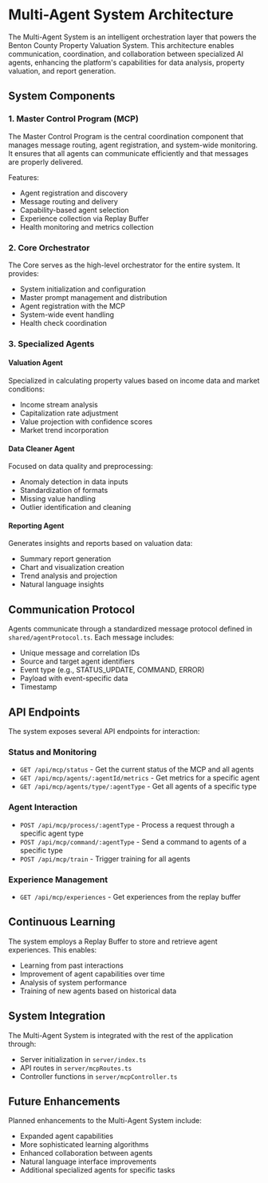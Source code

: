 # Multi-Agent System Architecture

The Multi-Agent System is an intelligent orchestration layer that powers the Benton County Property Valuation System. This architecture enables communication, coordination, and collaboration between specialized AI agents, enhancing the platform's capabilities for data analysis, property valuation, and report generation.

## System Components

### 1. Master Control Program (MCP)

The Master Control Program is the central coordination component that manages message routing, agent registration, and system-wide monitoring. It ensures that all agents can communicate efficiently and that messages are properly delivered.

Features:
- Agent registration and discovery
- Message routing and delivery
- Capability-based agent selection
- Experience collection via Replay Buffer
- Health monitoring and metrics collection

### 2. Core Orchestrator

The Core serves as the high-level orchestrator for the entire system. It provides:
- System initialization and configuration
- Master prompt management and distribution
- Agent registration with the MCP
- System-wide event handling
- Health check coordination

### 3. Specialized Agents

#### Valuation Agent
Specialized in calculating property values based on income data and market conditions:
- Income stream analysis
- Capitalization rate adjustment
- Value projection with confidence scores
- Market trend incorporation

#### Data Cleaner Agent
Focused on data quality and preprocessing:
- Anomaly detection in data inputs
- Standardization of formats
- Missing value handling
- Outlier identification and cleaning

#### Reporting Agent
Generates insights and reports based on valuation data:
- Summary report generation
- Chart and visualization creation
- Trend analysis and projection
- Natural language insights

## Communication Protocol

Agents communicate through a standardized message protocol defined in `shared/agentProtocol.ts`. Each message includes:
- Unique message and correlation IDs
- Source and target agent identifiers
- Event type (e.g., STATUS_UPDATE, COMMAND, ERROR)
- Payload with event-specific data
- Timestamp

## API Endpoints

The system exposes several API endpoints for interaction:

### Status and Monitoring
- `GET /api/mcp/status` - Get the current status of the MCP and all agents
- `GET /api/mcp/agents/:agentId/metrics` - Get metrics for a specific agent
- `GET /api/mcp/agents/type/:agentType` - Get all agents of a specific type

### Agent Interaction
- `POST /api/mcp/process/:agentType` - Process a request through a specific agent type
- `POST /api/mcp/command/:agentType` - Send a command to agents of a specific type
- `POST /api/mcp/train` - Trigger training for all agents

### Experience Management
- `GET /api/mcp/experiences` - Get experiences from the replay buffer

## Continuous Learning

The system employs a Replay Buffer to store and retrieve agent experiences. This enables:
- Learning from past interactions
- Improvement of agent capabilities over time
- Analysis of system performance
- Training of new agents based on historical data

## System Integration

The Multi-Agent System is integrated with the rest of the application through:
- Server initialization in `server/index.ts`
- API routes in `server/mcpRoutes.ts`
- Controller functions in `server/mcpController.ts`

## Future Enhancements

Planned enhancements to the Multi-Agent System include:
- Expanded agent capabilities
- More sophisticated learning algorithms
- Enhanced collaboration between agents
- Natural language interface improvements
- Additional specialized agents for specific tasks